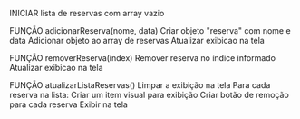 INICIAR lista de reservas com array vazio

FUNÇÃO adicionarReserva(nome, data) Criar objeto "reserva" com nome e data Adicionar objeto ao array de reservas Atualizar exibicao na tela

FUNÇÃO removerReserva(index) Remover reserva no índice informado Atualizar exibicao na tela

FUNÇÃO atualizarListaReservas() Limpar a exibição na tela Para cada reserva na lista: Criar um item visual para exibição Criar botão de remoção para cada reserva Exibir na tela